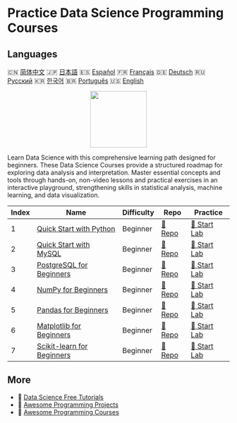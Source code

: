 # Practice Data Science Programming Courses

## Languages

🇨🇳 [简体中文](README_zh.md) 🇯🇵 [日本語](README_ja.md) 🇪🇸 [Español](README_es.md) 🇫🇷 [Français](README_fr.md) 🇩🇪 [Deutsch](README_de.md) 🇷🇺 [Русский](README_ru.md) 🇰🇷 [한국어](README_ko.md) 🇧🇷 [Português](README_pt.md) 🇺🇸 [English](README.md) 

<div align="center">
<img width="128px" src="https://file.labex.io/path/Ctx67nWJaNg4.png">
</div>

Learn Data Science with this comprehensive learning path designed for beginners. These Data Science Courses provide a structured roadmap for exploring data analysis and interpretation. Master essential concepts and tools through hands-on, non-video lessons and practical exercises in an interactive playground, strengthening skills in statistical analysis, machine learning, and data visualization.

|   Index | Name                                                                              | Difficulty   | Repo                                                                | Practice                                                            |
|---------|-----------------------------------------------------------------------------------|--------------|---------------------------------------------------------------------|---------------------------------------------------------------------|
|       1 | [Quick Start with Python](https://labex.io/courses/quick-start-with-python)       | Beginner     | [🔗 Repo](https://github.com/labex-labs/quick-start-with-python)    | [🚀 Start Lab](https://labex.io/courses/quick-start-with-python)    |
|       2 | [Quick Start with MySQL](https://labex.io/courses/quick-start-with-mysql)         | Beginner     | [🔗 Repo](https://github.com/labex-labs/quick-start-with-mysql)     | [🚀 Start Lab](https://labex.io/courses/quick-start-with-mysql)     |
|       3 | [PostgreSQL for Beginners](https://labex.io/courses/postgresql-for-beginners)     | Beginner     | [🔗 Repo](https://github.com/labex-labs/postgresql-for-beginners)   | [🚀 Start Lab](https://labex.io/courses/postgresql-for-beginners)   |
|       4 | [NumPy for Beginners](https://labex.io/courses/numpy-for-beginners)               | Beginner     | [🔗 Repo](https://github.com/labex-labs/numpy-for-beginners)        | [🚀 Start Lab](https://labex.io/courses/numpy-for-beginners)        |
|       5 | [Pandas for Beginners](https://labex.io/courses/pandas-for-beginners)             | Beginner     | [🔗 Repo](https://github.com/labex-labs/pandas-for-beginners)       | [🚀 Start Lab](https://labex.io/courses/pandas-for-beginners)       |
|       6 | [Matplotlib for Beginners](https://labex.io/courses/matplotlib-for-beginners)     | Beginner     | [🔗 Repo](https://github.com/labex-labs/matplotlib-for-beginners)   | [🚀 Start Lab](https://labex.io/courses/matplotlib-for-beginners)   |
|       7 | [Scikit-learn for Beginners](https://labex.io/courses/scikit-learn-for-beginners) | Beginner     | [🔗 Repo](https://github.com/labex-labs/scikit-learn-for-beginners) | [🚀 Start Lab](https://labex.io/courses/scikit-learn-for-beginners) |

## More

- 🔗 [Data Science Free Tutorials](https://github.com/labex-labs/data-science-free-tutorials)
- 🔗 [Awesome Programming Projects](https://github.com/labex-labs/awesome-programming-projects)
- 🔗 [Awesome Programming Courses](https://github.com/labex-labs/awesome-programming-courses)


